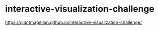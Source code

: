 # interactive-visualization-challenge

https://giantmagellan.github.io/interactive-visualization-challenge/
